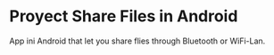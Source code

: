 # Proyect Share Files in Android
App ini Android that let you share flies through Bluetooth or WiFi-Lan.
